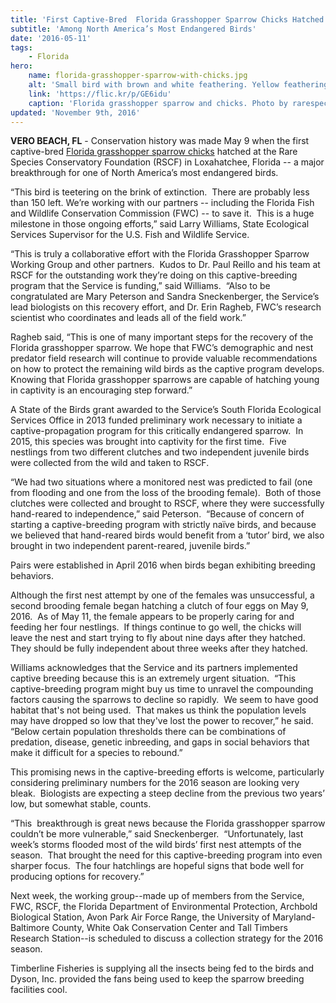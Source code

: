 ```yaml
---
title: 'First Captive-Bred  Florida Grasshopper Sparrow Chicks Hatched'
subtitle: 'Among North America’s Most Endangered Birds'
date: '2016-05-11'
tags:
    - Florida
hero:
    name: florida-grasshopper-sparrow-with-chicks.jpg
    alt: 'Small bird with brown and white feathering. Yellow feathering on its head.'
    link: 'https://flic.kr/p/GE6idu'
    caption: 'Florida grasshopper sparrow and chicks. Photo by rarespecies.org.'
updated: 'November 9th, 2016'
---
```

**VERO BEACH, FL** - Conservation history was made May 9 when the first captive-bred [Florida grasshopper sparrow chicks](https://www.flickr.com/photos/usfwssoutheast/26685331040/in/dateposted-public/) hatched at the Rare Species Conservatory Foundation (RSCF) in Loxahatchee, Florida -- a major breakthrough for one of North America’s most endangered birds.

“This bird is teetering on the brink of extinction.  There are probably less than 150 left. We’re working with our partners -- including the Florida Fish and Wildlife Conservation Commission (FWC) -- to save it.  This is a huge milestone in those ongoing efforts,” said Larry Williams, State Ecological Services Supervisor for the U.S. Fish and Wildlife Service. 

“This is truly a collaborative effort with the Florida Grasshopper Sparrow Working Group and other partners.  Kudos to Dr. Paul Reillo and his team at RSCF for the outstanding work they’re doing on this captive-breeding program that the Service is funding,” said Williams.  “Also to be congratulated are Mary Peterson and Sandra Sneckenberger, the Service’s lead biologists on this recovery effort, and Dr. Erin Ragheb, FWC’s research scientist who coordinates and leads all of the field work.”

Ragheb said, “This is one of many important steps for the recovery of the Florida grasshopper sparrow. We hope that FWC’s demographic and nest predator field research will continue to provide valuable recommendations on how to protect the remaining wild birds as the captive program develops. Knowing that Florida grasshopper sparrows are capable of hatching young in captivity is an encouraging step forward.”

A State of the Birds grant awarded to the Service’s South Florida Ecological Services Office in 2013 funded preliminary work necessary to initiate a captive-propagation program for this critically endangered sparrow.  In 2015, this species was brought into captivity for the first time.  Five nestlings from two different clutches and two independent juvenile birds were collected from the wild and taken to RSCF. 

“We had two situations where a monitored nest was predicted to fail (one from flooding and one from the loss of the brooding female).  Both of those clutches were collected and brought to RSCF, where they were successfully hand-reared to independence,” said Peterson.  “Because of concern of starting a captive-breeding program with strictly naïve birds, and because we believed that hand-reared birds would benefit from a ‘tutor’ bird, we also brought in two independent parent-reared, juvenile birds.”

Pairs were established in April 2016 when birds began exhibiting breeding behaviors.

Although the first nest attempt by one of the females was unsuccessful, a second brooding female began hatching a clutch of four eggs on May 9, 2016.  As of May 11, the female appears to be properly caring for and feeding her four nestlings.  If things continue to go well, the chicks will leave the nest and start trying to fly about nine days after they hatched.  They should be fully independent about three weeks after they hatched.

Williams acknowledges that the Service and its partners implemented captive breeding because this is an extremely urgent situation.  “This captive-breeding program might buy us time to unravel the compounding factors causing the sparrows to decline so rapidly.  We seem to have good habitat that's not being used.  That makes us think the population levels may have dropped so low that they've lost the power to recover,” he said. “Below certain population thresholds there can be combinations of predation, disease, genetic inbreeding, and gaps in social behaviors that make it difficult for a species to rebound.”

This promising news in the captive-breeding efforts is welcome, particularly considering preliminary numbers for the 2016 season are looking very bleak.  Biologists are expecting a steep decline from the previous two years’ low, but somewhat stable, counts. 

“This  breakthrough is great news because the Florida grasshopper sparrow couldn’t be more vulnerable,” said Sneckenberger.  “Unfortunately, last week’s storms flooded most of the wild birds’ first nest attempts of the season.  That brought the need for this captive-breeding program into even sharper focus.  The four hatchlings are hopeful signs that bode well for producing options for recovery.”

Next week, the working group--made up of members from the Service, FWC, RSCF, the Florida Department of Environmental Protection, Archbold Biological Station, Avon Park Air Force Range, the University of Maryland- Baltimore County, White Oak Conservation Center and Tall Timbers Research Station--is scheduled to discuss a collection strategy for the 2016 season.

Timberline Fisheries is supplying all the insects being fed to the birds and Dyson, Inc. provided the fans being used to keep the sparrow breeding facilities cool.

